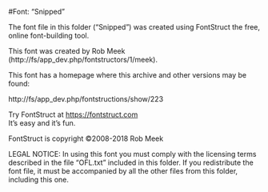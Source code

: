 ﻿#Font: “Snipped”

The font file in this folder (“Snipped”) was created using FontStruct the free, online font-building tool.

This font was created by Rob Meek (http://fs/app_dev.php/fontstructors/1/meek).

This font has a homepage where this archive and other versions may be found: 

http://fs/app_dev.php/fontstructions/show/223


Try FontStruct at https://fontstruct.com  
It’s easy and it’s fun.

FontStruct is copyright ©2008-2018 Rob Meek

LEGAL NOTICE:
In using this font you must comply with the licensing terms described in the file “OFL.txt” included in this folder.
If you redistribute the font file, it must be accompanied by all the other files from this folder, including this one.
